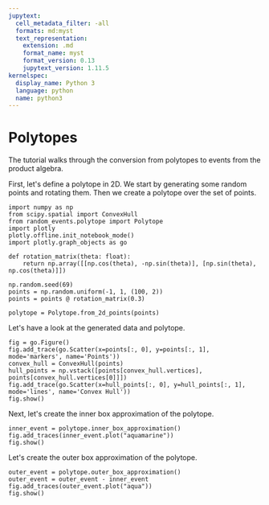 ```yaml
---
jupytext:
  cell_metadata_filter: -all
  formats: md:myst
  text_representation:
    extension: .md
    format_name: myst
    format_version: 0.13
    jupytext_version: 1.11.5
kernelspec:
  display_name: Python 3
  language: python
  name: python3
---
```



# Polytopes

The tutorial walks through the conversion from polytopes to events from the product algebra.

First, let's define a polytope in 2D.
We start by generating some random points and rotating them. Then we create a polytope over the set of points.

```{code-cell} ipython3
import numpy as np
from scipy.spatial import ConvexHull
from random_events.polytope import Polytope
import plotly
plotly.offline.init_notebook_mode()
import plotly.graph_objects as go

def rotation_matrix(theta: float):
    return np.array([[np.cos(theta), -np.sin(theta)], [np.sin(theta), np.cos(theta)]])

np.random.seed(69)
points = np.random.uniform(-1, 1, (100, 2))
points = points @ rotation_matrix(0.3)

polytope = Polytope.from_2d_points(points)
```

Let's have a look at the generated data and polytope.

```{code-cell} ipython3
fig = go.Figure()
fig.add_trace(go.Scatter(x=points[:, 0], y=points[:, 1], mode='markers', name='Points'))
convex_hull = ConvexHull(points)
hull_points = np.vstack([points[convex_hull.vertices], points[convex_hull.vertices[0]]])
fig.add_trace(go.Scatter(x=hull_points[:, 0], y=hull_points[:, 1], mode='lines', name='Convex Hull'))
fig.show()
```

Next, let's create the inner box approximation of the polytope.

```{code-cell} ipython3
inner_event = polytope.inner_box_approximation()
fig.add_traces(inner_event.plot("aquamarine"))
fig.show()
```

Let's create the outer box approximation of the polytope.

```{code-cell} ipython3
outer_event = polytope.outer_box_approximation()
outer_event = outer_event - inner_event
fig.add_traces(outer_event.plot("aqua"))
fig.show()
```
